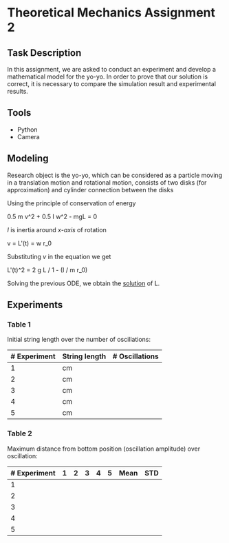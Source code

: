 # Theoretical Mechanics Assignment 2

## Task Description

In this assignment, we are asked to conduct an experiment and develop a mathematical model for the yo-yo. In order to prove that our solution is correct, it is necessary to compare the simulation result and experimental results.

## Tools

- Python
- Camera
 

## Modeling

Research object is the yo-yo, which can be considered as a particle moving in a translation motion and rotational motion, consists of two disks (for approximation) and cylinder connection between the disks

Using the principle of conservation of energy

0.5 m v^2 + 0.5 I w^2 - mgL = 0


*I* is inertia around *x-axis* of rotation

v = L'(t) = w r_0

Substituting *v* in the equation we get

L'(t)^2 = 2 g L / 1 - (I / m r_0)

Solving the previous ODE, we obtain the [solution](https://www.wolframalpha.com/input/?i=x%28t%29+%27+%5E+2+%3D+2+g+x%28t%29+%2F+%281+-+i+%2F+%28m+r0%29%29&assumption=%22i%22+-%3E+%22Variable%22) of L.

## Experiments

### Table 1

Initial string length over the number of oscillations:

| # Experiment | String length | # Oscillations |
| ------------ | ------------- | -------------- |
| 1            | cm            |                |
| 2            | cm            |                |
| 3            | cm            |                |
| 4            | cm            |                |
| 5            | cm            |                |

### Table 2

Maximum distance from bottom position (oscillation amplitude) over oscillation:



| # Experiment | 1    | 2    | 3    | 4    | 5    | Mean | STD  |
| ------------ | ---- | ---- | ---- | ---- | ---- | ---- | ---- |
| 1            |      |      |      |      |      |      |      |
| 2            |      |      |      |      |      |      |      |
| 3            |      |      |      |      |      |      |      |
| 4            |      |      |      |      |      |      |      |
| 5            |      |      |      |      |      |      |      |

